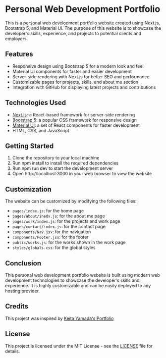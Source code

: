 # Personal Web Development Portfolio

This is a personal web development portfolio website created using Next.js, Bootstrap 5, and Material UI. The purpose of this website is to showcase the developer's skills, experience, and projects to potential clients and employers.

## Features

- Responsive design using Bootstrap 5 for a modern look and feel
- Material UI components for faster and easier development
- Server-side rendering with Next.js for better SEO and performance
- Customizable pages for projects, skills, and about me section
- Integration with GitHub for displaying latest projects and contributions

## Technologies Used

- [Next.js](https://nextjs.org): a React-based framework for server-side rendering
- [Bootstrap 5](https://getbootstrap.com): a popular CSS framework for responsive design
- [Material UI](https://mui.com): a set of React components for faster development
- HTML, CSS, and JavaScript

## Getting Started

1. Clone the repository to your local machine
2. Run npm install to install the required dependencies
3. Run npm run dev to start the development server
4. Open http://localhost:3000 in your web browser to view the website

## Customization

The website can be customized by modifying the following files:

- `pages/index.js`: for the home page
- `pages/about/inedx.js`: for the about me page
- `pages/work/index.js`: for the projects and work page
- `pages/contact/index.js`: for the contact page
- `components/Nav.jsx`: for the navigation
- `components/Footer.jsx`: for the footer
- `public/works.js`: for the works shown in the work page
- `styles/globals.css`: for the global styles

## Conclusion

This personal web development portfolio website is built using modern web development technologies to showcase the developer's skills and experience. It is highly customizable and can be easily deployed to any hosting provider.

## Credits

This project was inspired by [Keita Yamada's Portfolio](https://p5aholic.me/projects/)

## License

This project is licensed under the MIT License - see the [LICENSE](LICENSE) file for details.

